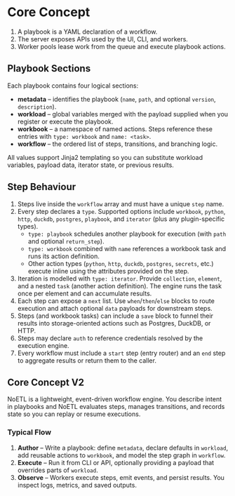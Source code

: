 # Core Concept

1. A playbook is a YAML declaration of a workflow.
2. The server exposes APIs used by the UI, CLI, and workers.
3. Worker pools lease work from the queue and execute playbook actions.

## Playbook Sections

Each playbook contains four logical sections:

- **metadata** – identifies the playbook (`name`, `path`, and optional `version`, `description`).
- **workload** – global variables merged with the payload supplied when you register or execute the playbook.
- **workbook** – a namespace of named actions. Steps reference these entries with `type: workbook` and `name: <task>`.
- **workflow** – the ordered list of steps, transitions, and branching logic.

All values support Jinja2 templating so you can substitute workload variables, payload data, iterator state, or previous results.

## Step Behaviour

1. Steps live inside the `workflow` array and must have a unique `step` name.
2. Every step declares a `type`. Supported options include `workbook`, `python`, `http`, `duckdb`, `postgres`, `playbook`, and `iterator` (plus any plugin-specific types).  
   - `type: playbook` schedules another playbook for execution (with `path` and optional `return_step`).
   - `type: workbook` combined with `name` references a workbook task and runs its action definition.
   - Other action types (`python`, `http`, `duckdb`, `postgres`, `secrets`, etc.) execute inline using the attributes provided on the step.
3. Iteration is modelled with `type: iterator`. Provide `collection`, `element`, and a nested `task` (another action definition). The engine runs the task once per element and can accumulate results.
4. Each step can expose a `next` list. Use `when`/`then`/`else` blocks to route execution and attach optional `data` payloads for downstream steps.
5. Steps (and workbook tasks) can include a `save` block to funnel their results into storage-oriented actions such as Postgres, DuckDB, or HTTP.
6. Steps may declare `auth` to reference credentials resolved by the execution engine.
7. Every workflow must include a `start` step (entry router) and an `end` step to aggregate results or return them to the caller.

## Core Concept V2

NoETL is a lightweight, event-driven workflow engine. You describe intent in playbooks and NoETL evaluates steps, manages transitions, and records state so you can replay or resume executions.

### Typical Flow

1. **Author** – Write a playbook: define `metadata`, declare defaults in `workload`, add reusable actions to `workbook`, and model the step graph in `workflow`.
2. **Execute** – Run it from CLI or API, optionally providing a payload that overrides parts of `workload`.
3. **Observe** – Workers execute steps, emit events, and persist results. You inspect logs, metrics, and saved outputs.
